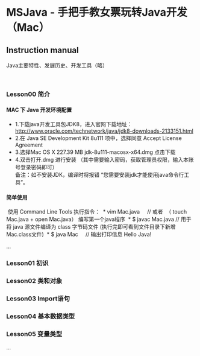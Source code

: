 # MSJava - 手把手教女票玩转Java开发（Mac）
## Instruction manual
Java主要特性、发展历史、开发工具（略）  

  
### Lesson00 简介
#### MAC 下 Java 开发环境配置
  * 1.下载java开发工具包JDK8，进入官网下载地址：http://www.oracle.com/technetwork/java/jdk8-downloads-2133151.html
  * 2.在 Java SE Development Kit 8u111 项中，选择同意 Accept License Agreement
  * 3.选择Mac OS X	227.39 MB  	jdk-8u111-macosx-x64.dmg 点击下载
  * 4.双击打开.dmg 进行安装 （其中需要输入密码，获取管理员权限，输入本账号登录密码即可）  
  备注：如不安装JDK，编译时将报错 “您需要安装jdk才能使用java命令行工具”。
  
#### 简单使用
  使用 Command Line Tools 执行指令：
  * vim Mac.java      // 或者  （ touch Mac.java  +  open Mac.java） 编写第一个java程序
  * $ javac Mac.java  // 用于将 java 源文件编译为 class 字节码文件  (执行完即可看到文件目录下新增 Mac.class文件) 
  * $ java Mac        // 输出打印信息 Hello Java!
  
...
  
  
### Lesson01 初识
### Lesson02 类和对象
### Lesson03 Import语句
### Lesson04 基本数据类型
### Lesson05 变量类型
...
